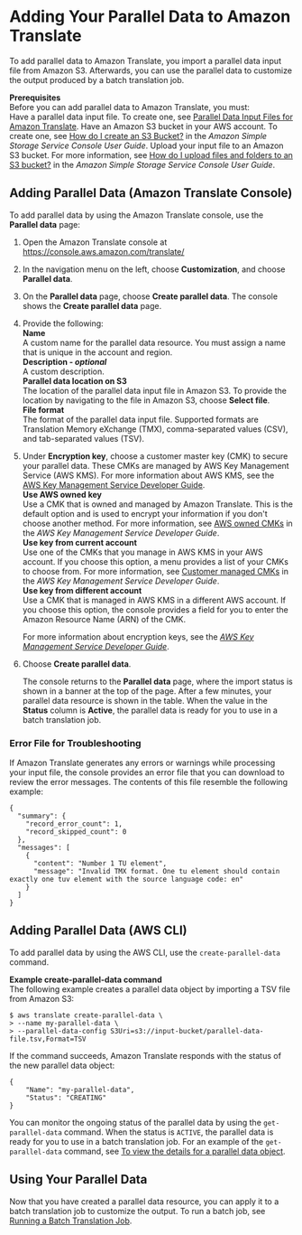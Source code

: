 # Adding Your Parallel Data to Amazon Translate<a name="customizing-translations-parallel-data-adding"></a>

To add parallel data to Amazon Translate, you import a parallel data input file from Amazon S3\. Afterwards, you can use the parallel data to customize the output produced by a batch translation job\.

**Prerequisites**  
Before you can add parallel data to Amazon Translate, you must:  
Have a parallel data input file\. To create one, see [Parallel Data Input Files for Amazon Translate](customizing-translations-parallel-data-input-files.md)\.
Have an Amazon S3 bucket in your AWS account\. To create one, see [How do I create an S3 Bucket?](https://docs.aws.amazon.com/AmazonS3/latest/user-guide/create-bucket.html) in the *Amazon Simple Storage Service Console User Guide*\. 
Upload your input file to an Amazon S3 bucket\. For more information, see [How do I upload files and folders to an S3 bucket?](https://docs.aws.amazon.com/AmazonS3/latest/user-guide/upload-objects.html) in the *Amazon Simple Storage Service Console User Guide*\.

## Adding Parallel Data \(Amazon Translate Console\)<a name="customizing-translations-parallel-data-adding-console"></a>

To add parallel data by using the Amazon Translate console, use the **Parallel data** page:

1. Open the Amazon Translate console at [https://console\.aws\.amazon\.com/translate/](https://console.aws.amazon.com/translate/)

1. In the navigation menu on the left, choose **Customization**, and choose **Parallel data**\.

1. On the **Parallel data** page, choose **Create parallel data**\. The console shows the **Create parallel data** page\.

1. Provide the following:  
**Name**  
A custom name for the parallel data resource\. You must assign a name that is unique in the account and region\.  
**Description \- *optional***  
A custom description\.  
**Parallel data location on S3**  
The location of the parallel data input file in Amazon S3\. To provide the location by navigating to the file in Amazon S3, choose **Select file**\.  
**File format**  
The format of the parallel data input file\. Supported formats are Translation Memory eXchange \(TMX\), comma\-separated values \(CSV\), and tab\-separated values \(TSV\)\.

1. Under **Encryption key**, choose a customer master key \(CMK\) to secure your parallel data\. These CMKs are managed by AWS Key Management Service \(AWS KMS\)\. For more information about AWS KMS, see the [AWS Key Management Service Developer Guide](https://docs.aws.amazon.com/kms/latest/developerguide/)\.  
**Use AWS owned key**  
Use a CMK that is owned and managed by Amazon Translate\. This is the default option and is used to encrypt your information if you don't choose another method\. For more information, see [AWS owned CMKs](https://docs.aws.amazon.com/kms/latest/developerguide/concepts.html#aws-owned-cmk) in the *AWS Key Management Service Developer Guide*\.  
**Use key from current account**  
Use one of the CMKs that you manage in AWS KMS in your AWS account\. If you choose this option, a menu provides a list of your CMKs to choose from\. For more information, see [Customer managed CMKs](https://docs.aws.amazon.com/kms/latest/developerguide/concepts.html#customer-cmk) in the *AWS Key Management Service Developer Guide*\.  
**Use key from different account**  
Use a CMK that is managed in AWS KMS in a different AWS account\. If you choose this option, the console provides a field for you to enter the Amazon Resource Name \(ARN\) of the CMK\.

   For more information about encryption keys, see the *[AWS Key Management Service Developer Guide](https://docs.aws.amazon.com/kms/latest/developerguide/)*\.

1. Choose **Create parallel data**\. 

   The console returns to the **Parallel data** page, where the import status is shown in a banner at the top of the page\. After a few minutes, your parallel data resource is shown in the table\. When the value in the **Status** column is **Active**, the parallel data is ready for you to use in a batch translation job\.

### Error File for Troubleshooting<a name="customizing-translations-parallel-data-adding-console-error-file"></a>

If Amazon Translate generates any errors or warnings while processing your input file, the console provides an error file that you can download to review the error messages\. The contents of this file resemble the following example:

```
{
  "summary": {
    "record_error_count": 1,
    "record_skipped_count": 0
  },
  "messages": [
    {
      "content": "Number 1 TU element",
      "message": "Invalid TMX format. One tu element should contain exactly one tuv element with the source language code: en"
    }
  ]
}
```

## Adding Parallel Data \(AWS CLI\)<a name="customizing-translations-parallel-data-adding-cli"></a>

To add parallel data by using the AWS CLI, use the `create-parallel-data` command\.

**Example create\-parallel\-data command**  
The following example creates a parallel data object by importing a TSV file from Amazon S3:  

```
$ aws translate create-parallel-data \
> --name my-parallel-data \
> --parallel-data-config S3Uri=s3://input-bucket/parallel-data-file.tsv,Format=TSV
```
If the command succeeds, Amazon Translate responds with the status of the new parallel data object:  

```
{
    "Name": "my-parallel-data",
    "Status": "CREATING"
}
```
You can monitor the ongoing status of the parallel data by using the `get-parallel-data` command\. When the status is `ACTIVE`, the parallel data is ready for you to use in a batch translation job\. For an example of the `get-parallel-data` command, see [To view the details for a parallel data object](customizing-translations-parallel-data-managing.md#customizing-translations-parallel-data-managing-cli-get)\.

## Using Your Parallel Data<a name="customizing-translations-parallel-data-adding-next"></a>

Now that you have created a parallel data resource, you can apply it to a batch translation job to customize the output\. To run a batch job, see [Running a Batch Translation Job](async-start.md)\.